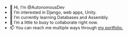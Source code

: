 - 👋 Hi, I’m @AutonomousDev
- 👀 I’m interested in Django, web apps, Unity.
- 🌱 I’m currently learning Databases and Assembly.
- 💞️ I’m a little to busy to collaborate right now.
- 📫 You can reach me multiple ways through <a href="https://autonomous-dev.herokuapp.com/">my portfolio.</a>

<!---
AutonomousDev/AutonomousDev is a ✨ special ✨ repository because its `README.md` (this file) appears on your GitHub profile.
You can click the Preview link to take a look at your changes.
--->
